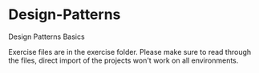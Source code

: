 # Design-Patterns
Design Patterns Basics


Exercise files are in the exercise folder. Please make sure to read through the files, direct import of the projects won't work on all environments.
